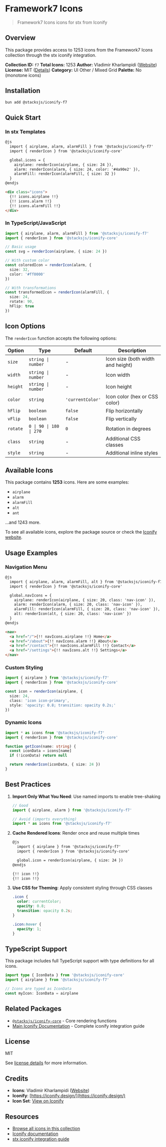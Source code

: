 # Framework7 Icons

> Framework7 Icons icons for stx from Iconify

## Overview

This package provides access to 1253 icons from the Framework7 Icons collection through the stx iconify integration.

**Collection ID:** `f7`
**Total Icons:** 1253
**Author:** Vladimir Kharlampidi ([Website](https://github.com/framework7io/framework7-icons))
**License:** MIT ([Details](https://github.com/framework7io/framework7-icons/blob/master/LICENSE))
**Category:** UI Other / Mixed Grid
**Palette:** No (monotone icons)

## Installation

```bash
bun add @stacksjs/iconify-f7
```

## Quick Start

### In stx Templates

```html
@js
  import { airplane, alarm, alarmFill } from '@stacksjs/iconify-f7'
  import { renderIcon } from '@stacksjs/iconify-core'

  global.icons = {
    airplane: renderIcon(airplane, { size: 24 }),
    alarm: renderIcon(alarm, { size: 24, color: '#4a90e2' }),
    alarmFill: renderIcon(alarmFill, { size: 32 })
  }
@endjs

<div class="icons">
  {!! icons.airplane !!}
  {!! icons.alarm !!}
  {!! icons.alarmFill !!}
</div>
```

### In TypeScript/JavaScript

```typescript
import { airplane, alarm, alarmFill } from '@stacksjs/iconify-f7'
import { renderIcon } from '@stacksjs/iconify-core'

// Basic usage
const svg = renderIcon(airplane, { size: 24 })

// With custom color
const coloredIcon = renderIcon(alarm, {
  size: 32,
  color: '#ff0000'
})

// With transformations
const transformedIcon = renderIcon(alarmFill, {
  size: 24,
  rotate: 90,
  hFlip: true
})
```

## Icon Options

The `renderIcon` function accepts the following options:

| Option | Type | Default | Description |
|--------|------|---------|-------------|
| `size` | `string \| number` | - | Icon size (both width and height) |
| `width` | `string \| number` | - | Icon width |
| `height` | `string \| number` | - | Icon height |
| `color` | `string` | `'currentColor'` | Icon color (hex or CSS color) |
| `hFlip` | `boolean` | `false` | Flip horizontally |
| `vFlip` | `boolean` | `false` | Flip vertically |
| `rotate` | `0 \| 90 \| 180 \| 270` | `0` | Rotation in degrees |
| `class` | `string` | - | Additional CSS classes |
| `style` | `string` | - | Additional inline styles |

## Available Icons

This package contains **1253** icons. Here are some examples:

- `airplane`
- `alarm`
- `alarmFill`
- `alt`
- `ant`

...and 1243 more.

To see all available icons, explore the package source or check the [Iconify website](https://icon-sets.iconify.design/f7/).

## Usage Examples

### Navigation Menu

```html
@js
  import { airplane, alarm, alarmFill, alt } from '@stacksjs/iconify-f7'
  import { renderIcon } from '@stacksjs/iconify-core'

  global.navIcons = {
    airplane: renderIcon(airplane, { size: 20, class: 'nav-icon' }),
    alarm: renderIcon(alarm, { size: 20, class: 'nav-icon' }),
    alarmFill: renderIcon(alarmFill, { size: 20, class: 'nav-icon' }),
    alt: renderIcon(alt, { size: 20, class: 'nav-icon' })
  }
@endjs

<nav>
  <a href="/">{!! navIcons.airplane !!} Home</a>
  <a href="/about">{!! navIcons.alarm !!} About</a>
  <a href="/contact">{!! navIcons.alarmFill !!} Contact</a>
  <a href="/settings">{!! navIcons.alt !!} Settings</a>
</nav>
```

### Custom Styling

```typescript
import { airplane } from '@stacksjs/iconify-f7'
import { renderIcon } from '@stacksjs/iconify-core'

const icon = renderIcon(airplane, {
  size: 24,
  class: 'icon icon-primary',
  style: 'opacity: 0.8; transition: opacity 0.2s;'
})
```

### Dynamic Icons

```typescript
import * as icons from '@stacksjs/iconify-f7'
import { renderIcon } from '@stacksjs/iconify-core'

function getIcon(name: string) {
  const iconData = icons[name]
  if (!iconData) return null

  return renderIcon(iconData, { size: 24 })
}
```

## Best Practices

1. **Import Only What You Need**: Use named imports to enable tree-shaking
   ```typescript
   // Good
   import { airplane, alarm } from '@stacksjs/iconify-f7'

   // Avoid (imports everything)
   import * as icons from '@stacksjs/iconify-f7'
   ```

2. **Cache Rendered Icons**: Render once and reuse multiple times
   ```html
   @js
     import { airplane } from '@stacksjs/iconify-f7'
     import { renderIcon } from '@stacksjs/iconify-core'

     global.icon = renderIcon(airplane, { size: 24 })
   @endjs

   {!! icon !!}
   {!! icon !!}
   ```

3. **Use CSS for Theming**: Apply consistent styling through CSS classes
   ```css
   .icon {
     color: currentColor;
     opacity: 0.8;
     transition: opacity 0.2s;
   }

   .icon:hover {
     opacity: 1;
   }
   ```

## TypeScript Support

This package includes full TypeScript support with type definitions for all icons.

```typescript
import type { IconData } from '@stacksjs/iconify-core'
import { airplane } from '@stacksjs/iconify-f7'

// Icons are typed as IconData
const myIcon: IconData = airplane
```

## Related Packages

- [`@stacksjs/iconify-core`](../iconify-core) - Core rendering functions
- [Main Iconify Documentation](../../docs/iconify.md) - Complete iconify integration guide

## License

MIT

See [license details](https://github.com/framework7io/framework7-icons/blob/master/LICENSE) for more information.

## Credits

- **Icons**: Vladimir Kharlampidi ([Website](https://github.com/framework7io/framework7-icons))
- **Iconify**: [https://iconify.design/](https://iconify.design/)
- **Icon Set**: [View on Iconify](https://icon-sets.iconify.design/f7/)

## Resources

- [Browse all icons in this collection](https://icon-sets.iconify.design/f7/)
- [Iconify documentation](https://iconify.design/docs/)
- [stx iconify integration guide](../../docs/iconify.md)

